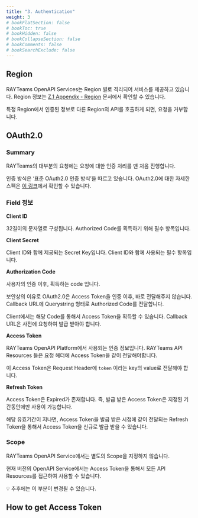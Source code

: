 ```yaml
---
title: "3. Authentication"
weight: 3
# bookFlatSection: false
# bookToc: true
# bookHidden: false
# bookCollapseSection: false
# bookComments: false
# bookSearchExclude: false
---
```


## Region

RAYTeams OpenAPI Services는 Region 별로 격리되어 서비스를 제공하고 있습니다. Region 정보는 [Z.1 Appendix - Region](https://www.notion.so/Z-1-Appendix-Region-ca1f16cea87e466a89833656be63e180) 문서에서 확인할 수 있습니다.

특정 Region에서 인증된 정보로 다른 Region의 API를 호출하게 되면, 요청을 거부합니다.

## OAuth2.0

### Summary

RAYTeams의 대부분의 요청에는 요청에 대한 인증 처리를 맨 처음 진행합니다.

인증 방식은 ‘표준 OAuth2.0 인증 방식’을 따르고 있습니다. OAuth2.0에 대한 자세한 스펙은 [이 링크](https://oauth.net/2/)에서 확인할 수 있습니다.

### Field 정보

**Client ID**

32길이의 문자열로 구성됩니다. Authorized Code를 획득하기 위해 필수 항목입니다.

**Client Secret**

Client ID와 함께 제공되는 Secret Key입니다. Client ID와 함께 사용되는 필수 항목입니다.

**Authorization Code**

사용자의 인증 이후, 획득하는 code 입니다.

보안상의 이유로 OAuth2.0은 Access Token을 인증 이후, 바로 전달해주지 않습니다. Callback URL에 Querystring 형태로 Authorized Code를 전달합니다.

Client에서는 해당 Code를 통해서 Access Token을 획득할 수 있습니다. Callback URL은 사전에 요청하여 발급 받아야 합니다.

**Access Token**

RAYTeams OpenAPI Platform에서 사용되는 인증 정보입니다. RAYTeams API Resources 들은 요청 헤더에 Access Token을 같이 전달해야합니다.

이 Access Token은 Request Header에 `token` 이라는 key의 value로 전달해야 합니다.

**Refresh Token**

Access Token은 Expired가 존재합니다. 즉, 발급 받은 Access Token은 지정된 기간동안에만 사용이 가능합니다.

해당 유효기간이 지나면, Access Token을 발급 받은 시점에 같이 전달되는 Refresh Token을 통해서 Access Token을 신규로 발급 받을 수 있습니다.

### Scope

RAYTeams OpenAPI Service에서는 별도의 Scope을 지정하지 않습니다.

현재 버전의 OpenAPI Service에서는 Access Token을 통해서 모든 API Resources를 접근하여 사용할 수 있습니다.

<aside>
💡 추후에는 이 부분이 변경될 수 있습니다.

</aside>

## How to get Access Token